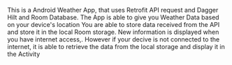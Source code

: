 This is a Android Weather App, that uses Retrofit API request and Dagger Hilt and Room Database.
The App is able to give you Weather Data based on your device's location 
You are able to store data received from the API and store it in the local Room storage.
New information is displayed when you have internet access,.
However if your decive is not connected to the internet, it is able to retrieve the data from the local storage and display it in the Activity 
